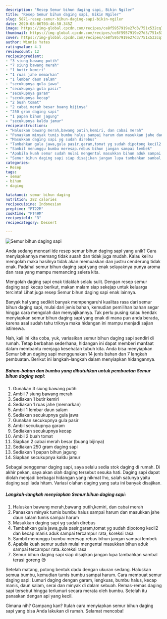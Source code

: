 ```yaml
---
description: "Resep Semur bihun daging sapi, Bikin Ngiler"
title: "Resep Semur bihun daging sapi, Bikin Ngiler"
slug: 5871-resep-semur-bihun-daging-sapi-bikin-ngiler
date: 2020-08-06T03:46:50.345Z
image: https://img-global.cpcdn.com/recipes/ce8f5957919e27d3/751x532cq70/semur-bihun-daging-sapi-foto-resep-utama.jpg
thumbnail: https://img-global.cpcdn.com/recipes/ce8f5957919e27d3/751x532cq70/semur-bihun-daging-sapi-foto-resep-utama.jpg
cover: https://img-global.cpcdn.com/recipes/ce8f5957919e27d3/751x532cq70/semur-bihun-daging-sapi-foto-resep-utama.jpg
author: Winnie Yates
ratingvalue: 4.1
reviewcount: 12
recipeingredient:
- "3 siung bawang putih"
- "7 siung bawang merah"
- "1 butir kemiri"
- "1 ruas jahe memarkan"
- "1 lembar daun salam"
- "secukupnya gula jawa"
- "secukupnya gula pasir"
- "secukupnya garam"
- "secukupnya kecap"
- "2 buah tomat"
- "2 cabai merah besar buang bijinya"
- "250 gram daging sapi"
- "1 papan bihun jagung"
- "secukupnya kaldu jamur"
recipeinstructions:
- "Haluskan bawang merah,bawang putih,kemiri, dan cabai merah"
- "Panaskan minyak tumis bumbu halus sampai harum dan masukkan jahe daun salam tumis sampai harum"
- "Masukkan daging sapi yg sudah direbus"
- "Tambahkan gula jawa,gula pasir,garam,tomat yg sudah dipotong kecil2 dan kecap manis aduk sampai tercampur rata, koreksi rasa"
- "Sambil menunggu bumbu meresap.rebus bihun jangan sampai lembek"
- "Apabila kuah semur sudah mulai mengental masukkan bihun aduk sampai tercampur rata..koreksi rasa"
- "Semur bihun daging sapi siap disajikan jangan lupa tambahkan sambal terasi goreng 😍"
categories:
- Resep
tags:
- semur
- bihun
- daging

katakunci: semur bihun daging 
nutrition: 282 calories
recipecuisine: Indonesian
preptime: "PT22M"
cooktime: "PT49M"
recipeyield: "3"
recipecategory: Dessert

---
```



![Semur bihun daging sapi](https://img-global.cpcdn.com/recipes/ce8f5957919e27d3/751x532cq70/semur-bihun-daging-sapi-foto-resep-utama.jpg)

Anda sedang mencari ide resep semur bihun daging sapi yang unik? Cara menyiapkannya memang tidak susah dan tidak juga mudah. Kalau keliru mengolah maka hasilnya tidak akan memuaskan dan justru cenderung tidak enak. Padahal semur bihun daging sapi yang enak selayaknya punya aroma dan rasa yang mampu memancing selera kita.

Mengolah daging sapi enak tidaklah selalu sulit. Dengan resep semur daging sapi kecap berikut, makan malam siap sekejap untuk keluarga tercinta! Lihat juga resep Semur bihun daging sapi enak lainnya.

Banyak hal yang sedikit banyak mempengaruhi kualitas rasa dari semur bihun daging sapi, mulai dari jenis bahan, kemudian pemilihan bahan segar hingga cara mengolah dan menyajikannya. Tak perlu pusing kalau hendak menyiapkan semur bihun daging sapi yang enak di mana pun anda berada, karena asal sudah tahu triknya maka hidangan ini mampu menjadi sajian istimewa.


Nah, kali ini kita coba, yuk, variasikan semur bihun daging sapi sendiri di rumah. Tetap berbahan sederhana, hidangan ini dapat memberi manfaat dalam membantu menjaga kesehatan tubuh kita. Anda bisa menyiapkan Semur bihun daging sapi menggunakan 14 jenis bahan dan 7 langkah pembuatan. Berikut ini langkah-langkah dalam menyiapkan hidangannya.

<!--inarticleads1-->

##### Bahan-bahan dan bumbu yang dibutuhkan untuk pembuatan Semur bihun daging sapi:

1. Gunakan 3 siung bawang putih
1. Ambil 7 siung bawang merah
1. Sediakan 1 butir kemiri
1. Sediakan 1 ruas jahe (memarkan)
1. Ambil 1 lembar daun salam
1. Sediakan secukupnya gula jawa
1. Gunakan secukupnya gula pasir
1. Ambil secukupnya garam
1. Sediakan secukupnya kecap
1. Ambil 2 buah tomat
1. Siapkan 2 cabai merah besar (buang bijinya)
1. Sediakan 250 gram daging sapi
1. Sediakan 1 papan bihun jagung
1. Siapkan secukupnya kaldu jamur


Sebagai penggemar daging sapi, saya selalu sedia stok daging di rumah. Di akhir pekan, saya akan olah daging tersebut sesuka hati. Daging sapi dapat diolah menjadi berbagai hidangan yang nikmat lho, salah satunya yaitu daging sapi lada hitam. Variasi olahan daging yang satu ini banyak disajikan. 

<!--inarticleads2-->

##### Langkah-langkah menyiapkan Semur bihun daging sapi:

1. Haluskan bawang merah,bawang putih,kemiri, dan cabai merah
1. Panaskan minyak tumis bumbu halus sampai harum dan masukkan jahe daun salam tumis sampai harum
1. Masukkan daging sapi yg sudah direbus
1. Tambahkan gula jawa,gula pasir,garam,tomat yg sudah dipotong kecil2 dan kecap manis aduk sampai tercampur rata, koreksi rasa
1. Sambil menunggu bumbu meresap.rebus bihun jangan sampai lembek
1. Apabila kuah semur sudah mulai mengental masukkan bihun aduk sampai tercampur rata..koreksi rasa
1. Semur bihun daging sapi siap disajikan jangan lupa tambahkan sambal terasi goreng 😍


Setelah matang, potong bentuk dadu dengan ukuran sedang. Haluskan semua bumbu, kemudian tumis bumbu sampai harum. Cara membuat semur daging sapi: Lumuri daging dengan garam, lengkuas, bumbu halus, kecap manis, daun salam, serai dan minyak di dalam sebuah. Remas-remas daging sapi tersebut hingga terlumuri secara merata oleh bumbu. Setelah itu panaskan dengan api yang kecil. 

Gimana nih? Gampang kan? Itulah cara menyiapkan semur bihun daging sapi yang bisa Anda lakukan di rumah. Selamat mencoba!
